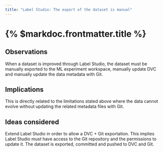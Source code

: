```yaml
---
title: "Label Studio: The export of the dataset is manual"
---
```


# {% $markdoc.frontmatter.title %}

## Observations

When a dataset is improved through Label Studio, the dataset must be manually exported to the ML experiment workspace, manually update DVC and manually update the data metadata with Git.

## Implications

This is directly related to the limitations stated above where the data cannot evolve without updating the related metadata files with Git.

## Ideas considered

Extend Label Studio in order to allow a DVC + Git exportation. This implies Label Studio must have access to the Git repository and the permissions to update it. The dataset is exported, committed and pushed to DVC and Git.
